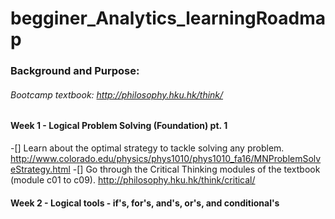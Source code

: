 # begginer_Analytics_learningRoadmap

### Background and Purpose:


###### Bootcamp textbook: http://philosophy.hku.hk/think/


#### Week 1 - Logical Problem Solving (Foundation) pt. 1 
-[] Learn about the optimal strategy to tackle solving any problem. http://www.colorado.edu/physics/phys1010/phys1010_fa16/MNProblemSolveStrategy.html
-[] Go through the Critical Thinking modules of the textbook (module c01 to c09). http://philosophy.hku.hk/think/critical/


#### Week 2 - Logical tools - if's, for's, and's, or's, and conditional's
